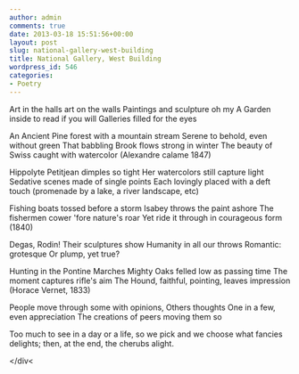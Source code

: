 ```yaml
---
author: admin
comments: true
date: 2013-03-18 15:51:56+00:00
layout: post
slug: national-gallery-west-building
title: National Gallery, West Building
wordpress_id: 546
categories:
- Poetry
---
```










Art in the halls art on the walls
Paintings and sculpture oh my 
A Garden inside to read if you will
Galleries filled for the eyes


<!-- more -->


An Ancient Pine forest with a mountain stream 
Serene to behold, even without green
That babbling Brook flows strong in winter 
The beauty of Swiss caught with watercolor 
(Alexandre calame 1847)





Hippolyte Petitjean dimples so tight 
Her watercolors still capture light 
Sedative scenes made of single points 
Each lovingly placed with a deft touch 
(promenade by a lake, a river landscape, etc)





Fishing boats tossed before a storm 
Isabey throws the paint ashore 
The fishermen cower 'fore nature's roar 
Yet ride it through in courageous form 
(1840)





Degas, Rodin! Their sculptures show 
Humanity in all our throws 
Romantic: grotesque 
Or plump, yet true?





Hunting in the Pontine Marches 
Mighty Oaks felled low as passing time
The moment captures rifle's aim
The Hound, faithful, pointing, leaves impression
(Horace Vernet, 1833)





People move through 
some with opinions, Others thoughts 
One in a few, even appreciation 
The creations of peers moving them so





Too much to see in a day or a life,
so we pick and we choose
what fancies delights;
then, at the end, the cherubs alight.


</div<
